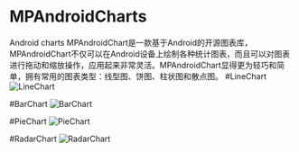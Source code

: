 # MPAndroidCharts
Android charts
MPAndroidChart是一款基于Android的开源图表库，MPAndroidChart不仅可以在Android设备上绘制各种统计图表，而且可以对图表进行拖动和缩放操作，应用起来非常灵活。MPAndroidChart显得更为轻巧和简单，拥有常用的图表类型：线型图、饼图、柱状图和散点图。
#LineChart
![LineChart](https://github.com/xiehui999/MPAndroidCharts/blob/master/image/LineChart.png)

#BarChart
![BarChart](https://github.com/xiehui999/MPAndroidCharts/blob/master/image/BarChart.png)

#PieChart
![PieChart](https://github.com/xiehui999/MPAndroidCharts/blob/master/image/PieChart.png)

#RadarChart
![RadarChart](https://github.com/xiehui999/MPAndroidCharts/blob/master/image/RadarChart.png)
